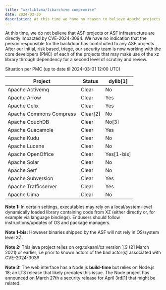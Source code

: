 ```yaml
---
title: "xz/liblzma/libarchive compromise"
date: 2024-03-30
description: At this time we have no reason to believe Apache projects are directly impacted by this compromise, also known as CVE-2024-3094.
---
```


At this time, we do not believe that ASF projects or ASF infrastructure are directly impacted by CVE-2024-3094.
We have no indication that the person responsible for the backdoor has contributed to any ASF projects.
After our initial, risk based, triage, our security team is now working with the core developers (PMC) of each of the projects that may make use of the xz library through dependency for a second level of scrutiny and review.

Situation per PMC (up to date til 2024-03-31 12:00 UTC)

| Project | Status | dylib[1] |
|---------|--------|-------|
| Apache Activemq | Clear | No |
| Apache Arrow | Clear | Yes |
| Apache Celix | Clear | Yes |
| Apache Commons Compress | Clear[2] | No |
| Apache CouchDB | Clear | No[3] |
| Apache Guacamole | Clear | Yes |
| Apache Kudu | Clear | No |
| Apache Lucene | Clear | No |
| Apache OpenOffice | Clear | Yes[1-bis] |
| Apache Solar | Clear | No |
| Apache Serf | Clear | No |
| Apache Subversion | Clear | Yes |
| Apache Trafficserver | Clear | Yes |
| Apache Uima | Clear | No |

**Note 1:** In certain settings, executables may rely on a local/system-level dynamically loaded library containing code from XZ (either directly or, for example via language bindings). Endusers should follow instructions/updates of OS and package managers.

**Note 1-bis:** However binaries shipped by the ASF will not rely in OS/system level XZ.

**Note 2:** This java project relies on org.tukaani/xz version 1.9 (21 March 2021) or earlier; i.e prior to known actors of the bad actor(s) associated with CVE-2024-3039

**Note 3:** The web interface has a Node.js **build-time** but relies on Node.js 18; an  LTS release that likely predates this issue.  The Node project has announced on March 27th a security release for April 3rd[1] that might be related. 

